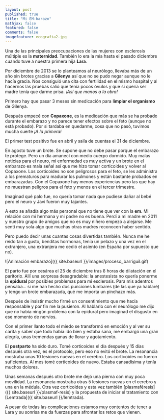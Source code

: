```yaml
---
layout: post
published: true
title: "Mi EM-barazo"
mathjax: false
featured: false
comments: false
imagefeature: ecografia2.jpg
---
```


Una de las principales preocupaciones de las mujeres con esclerosis múltiple es la **maternidad**. También lo era la mía hasta el pasado diciembre cuando tuve a nuestra primera hija **Lara**.

Por diciembre de 2013 se lo planteamos al neurólogo, llevaba más de un año sin brotes gracias a **Gilenya** así que no se pudo negar aunque no le hacía gracia. Nos consiguió una cita con fertilidad en el mismo hospital y al hacernos las pruebas salió que tenía pocos óvulos y que si quería ser madre tenía que darme prisa. *¡Así que manos a la obra!*

Primero hay que pasar 3 meses sin medicación para **limpiar el organismo** de Gilenya.

Después empecé con **Copaxone**, es la medicación que más se ha probado durante el embarazo y no parece tener efectos sobre el feto (aunque no está probado). Por si tardaba en quedarme, cosa que no pasó, tuvimos mucha suerte *¡A la primera!*

El primer test positivo fue en abril y salía de cuentas el 31 de diciembre.

En agosto tuve un brote. Se supone que no debe pasar porque el embarazo te protege. Pero un día amanecí con medio cuerpo dormido. Muy malas noticias para el neuro, mi enfermedad es muy activa y un brote en el embarazo es mala señal así que me hizo tomar corticoides y volver al Copaxone. Los corticoides no son peligrosos para el feto, se les administra a los prematuros para madurar los pulmones y están bastante probados en embarazadas. Con el Copaxone hay menos experiencias pero las que hay no muestran peligros para el feto y menos en el tercer trimestre.

Imaginad qué palo fue, no quería tomar nada que pudiese dañar al bebé pero el neuro y Javi fueron muy tajantes.

A esto se añadía algo más personal que no tiene que ver con la **em**. Mi relación con mi hermana y mi padre no es buena. Perdí a mi madre en 2011 y nuestro grupo de amigos que no es muy niñero empezó a alejarse. Me sentí muy sola algo que muchas otras madres reconocen haber sentido.

Pero puedo decir unas cuantas cosas divertidas también. Nunca me he reído tan a gusto, benditas hormonas, tenía un pelazo y una vez en el extranjero, una extranjera me cedió el asiento (en España por supuesto que no).

![Animación embarazo]({{ site.baseurl }}/images/proceso_barriguil.gif)

El parto fue por cesárea el 25 de diciembre tras 8 horas de dilatación en el paritorio. Allí una sorpresa desagradable: la anestesista no quería ponerme la **epidural** por posibles problemas para mi esclerosis. Para mis adentros pensaba... si me han hecho dos punciones lumbares (de las que ya hablaré) y tengo un brote embarazada, qué me importa un pinchazo más.

Después de insistir mucho firmé un consentimiento que me hacía responsable y por fin me la pusieron. Al hablarlo con el neurólogo me dijo que no había ningún problema con la epidural pero imaginad el disgusto en ese momento de nervios.

Con el primer llanto todo el miedo se transformó en emoción y al ver su carita y saber que todo había ido bien y estaba sana, me embargó una gran alegría, unas tremendas ganas de llorar y agotamiento.

El **postparto** ha sido duro. Tomé corticoides el día después y 15 días después otra vez, es el protocolo, pero eso no evitó el brote. La resonancia mostraba unas 10 lesiones nuevas en el cerebro. Los corticoides no fueron suficientes. Al mes tomé corticoides de nuevo. Estaba cansadísima y tenía muchos dolores.

Unas semanas después otro brote me dejó una pierna con muy poca movilidad. La resonancia mostraba otras 5 lesiones nuevas en el cerebro y una en la médula. Otra vez corticoides y esta vez también [plasmaféresis]({{ site.baseurl }}/plasmaf-resis) y la propuesta de iniciar el tratamiento con [Lemtrada]({{ site.baseurl }}/lemtrada).

A pesar de todas las complicaciones estamos muy contentos de tener a Lara y su sonrisa me da fuerzas para afrontar los retos que vienen.


